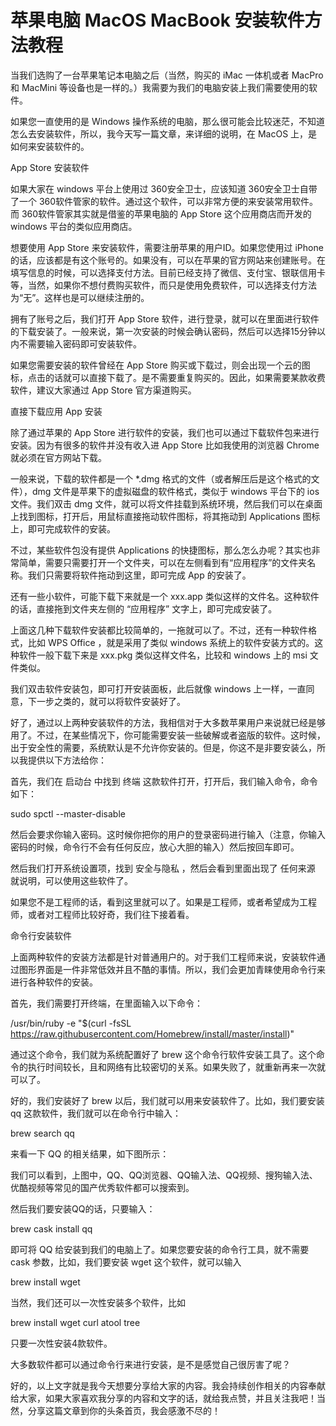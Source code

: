 # 苹果电脑 MacOS MacBook 安装软件方法教程

当我们选购了一台苹果笔记本电脑之后（当然，购买的 iMac 一体机或者 MacPro 和 MacMini 等设备也是一样的。）我需要为我们的电脑安装上我们需要使用的软件。

如果您一直使用的是 Windows 操作系统的电脑，那么很可能会比较迷茫，不知道怎么去安装软件，所以，我今天写一篇文章，来详细的说明，在 MacOS 上，是如何来安装软件的。

App Store 安装软件

如果大家在 windows 平台上使用过 360安全卫士，应该知道 360安全卫士自带了一个 360软件管家的软件。通过这个软件，可以非常方便的来安装常用软件。而 360软件管家其实就是借鉴的苹果电脑的 App Store 这个应用商店而开发的 windows 平台的类似应用商店。

想要使用 App Store 来安装软件，需要注册苹果的用户ID。如果您使用过 iPhone 的话，应该都是有这个账号的。如果没有，可以在苹果的官方网站来创建账号。在填写信息的时候，可以选择支付方法。目前已经支持了微信、支付宝、银联信用卡等，当然，如果你不想付费购买软件，而只是使用免费软件，可以选择支付方法为“无”。这样也是可以继续注册的。

拥有了账号之后，我们打开 App Store 软件，进行登录，就可以在里面进行软件的下载安装了。一般来说，第一次安装的时候会确认密码，然后可以选择15分钟以内不需要输入密码即可安装软件。

如果您需要安装的软件曾经在 App Store 购买或下载过，则会出现一个云的图标，点击的话就可以直接下载了。是不需要重复购买的。因此，如果需要某款收费软件，建议大家通过 App Store 官方渠道购买。

直接下载应用 App 安装

除了通过苹果的 App Store 进行软件的安装，我们也可以通过下载软件包来进行安装。因为有很多的软件并没有收入进 App Store 比如我使用的浏览器 Chrome 就必须在官方网站下载。

一般来说，下载的软件都是一个 *.dmg 格式的文件（或者解压后是这个格式的文件），dmg 文件是苹果下的虚拟磁盘的软件格式，类似于 windows 平台下的 ios 文件。我们双击 dmg 文件，就可以将文件挂载到系统环境，然后我们可以在桌面上找到图标，打开后，用鼠标直接拖动软件图标，将其拖动到 Applications 图标上，即可完成软件的安装。

不过，某些软件包没有提供 Applications 的快捷图标，那么怎么办呢？其实也非常简单，需要只需要打开一个文件夹，可以在左侧看到有“应用程序”的文件夹名称。我们只需要将软件拖动到这里，即可完成 App 的安装了。

还有一些小软件，可能下载下来就是一个 xxx.app 类似这样的文件名。这种软件的话，直接拖到文件夹左侧的 “应用程序” 文字上，即可完成安装了。

上面这几种下载软件安装都比较简单的，一拖就可以了。不过，还有一种软件格式，比如 WPS Office ，就是采用了类似 windows 系统上的软件安装方式的。这种软件一般下载下来是 xxx.pkg 类似这样文件名，比较和 windows 上的 msi 文件类似。

我们双击软件安装包，即可打开安装面板，此后就像 windows 上一样，一直同意，下一步之类的，就可以将软件安装好了。

好了，通过以上两种安装软件的方法，我相信对于大多数苹果用户来说就已经是够用了。不过，在某些情况下，你可能需要安装一些破解或者盗版的软件。这时候，出于安全性的需要，系统默认是不允许你安装的。但是，你这不是非要安装么，所以我提供以下方法给你：

首先，我们在 启动台 中找到 终端 这款软件打开，打开后，我们输入命令，命令如下：

sudo spctl --master-disable

然后会要求你输入密码。这时候你把你的用户的登录密码进行输入（注意，你输入密码的时候，命令行不会有任何反应，放心大胆的输入）然后按回车即可。

然后我们打开系统设置项，找到 安全与隐私 ，然后会看到里面出现了 任何来源 就说明，可以使用这些软件了。

如果您不是工程师的话，看到这里就可以了。如果是工程师，或者希望成为工程师，或者对工程师比较好奇，我们往下接着看。

命令行安装软件

上面两种软件的安装方法都是针对普通用户的。对于我们工程师来说，安装软件通过图形界面是一件非常低效并且不酷的事情。所以，我们会更加青睐使用命令行来进行各种软件的安装。

首先，我们需要打开终端，在里面输入以下命令：

/usr/bin/ruby -e "$(curl -fsSL https://raw.githubusercontent.com/Homebrew/install/master/install)"

通过这个命令，我们就为系统配置好了 brew 这个命令行软件安装工具了。这个命令的执行时间较长，且和网络有比较密切的关系。如果失败了，就重新再来一次就可以了。

好的，我们安装好了 brew 以后，我们就可以用来安装软件了。比如，我们要安装 qq 这款软件，我们就可以在命令行中输入：

brew search qq

来看一下 QQ 的相关结果，如下图所示：

我们可以看到，上图中，QQ、QQ浏览器、QQ输入法、QQ视频、搜狗输入法、优酷视频等常见的国产优秀软件都可以搜索到。

然后我们要安装QQ的话，只要输入：

brew cask install qq

即可将 QQ 给安装到我们的电脑上了。如果您要安装的命令行工具，就不需要 cask 参数，比如，我们要安装 wget 这个软件，就可以输入

brew install wget

当然，我们还可以一次性安装多个软件，比如

brew install wget curl atool tree

只要一次性安装4款软件。

大多数软件都可以通过命令行来进行安装，是不是感觉自己很厉害了呢？

好的，以上文字就是我今天想要分享给大家的内容。我会持续创作相关的内容奉献给大家，如果大家喜欢我分享的内容和文字的话，就给我点赞，并且关注我吧！当然，分享这篇文章到你的头条首页，我会感激不尽的！